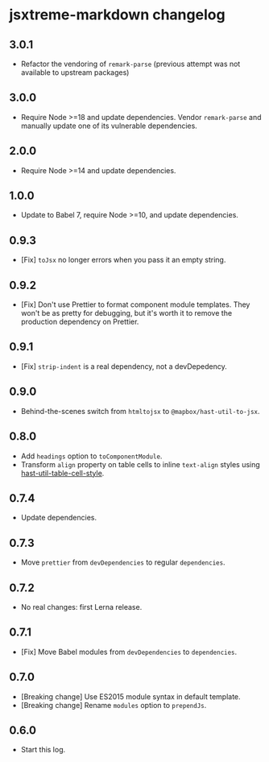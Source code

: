 # jsxtreme-markdown changelog

## 3.0.1

- Refactor the vendoring of `remark-parse` (previous attempt was not available to upstream packages)

## 3.0.0

- Require Node >=18 and update dependencies. Vendor `remark-parse` and manually update one of its vulnerable dependencies.

## 2.0.0

- Require Node >=14 and update dependencies.

## 1.0.0

- Update to Babel 7, require Node >=10, and update dependencies.

## 0.9.3

- [Fix] `toJsx` no longer errors when you pass it an empty string.

## 0.9.2

- [Fix] Don't use Prettier to format component module templates. They won't be as pretty for debugging, but it's worth it to remove the production dependency on Prettier.

## 0.9.1

- [Fix] `strip-indent` is a real dependency, not a devDepedency.

## 0.9.0

- Behind-the-scenes switch from `htmltojsx` to `@mapbox/hast-util-to-jsx`.

## 0.8.0

- Add `headings` option to `toComponentModule`.
- Transform `align` property on table cells to inline `text-align` styles using [hast-util-table-cell-style](https://github.com/mapbox/hast-util-table-cell-style).

## 0.7.4

- Update dependencies.

## 0.7.3

- Move `prettier` from `devDependencies` to regular `dependencies`.

## 0.7.2

- No real changes: first Lerna release.

## 0.7.1

- [Fix] Move Babel modules from `devDependencies` to `dependencies`.

## 0.7.0

- [Breaking change] Use ES2015 module syntax in default template.
- [Breaking change] Rename `modules` option to `prependJs`.

## 0.6.0

- Start this log.
